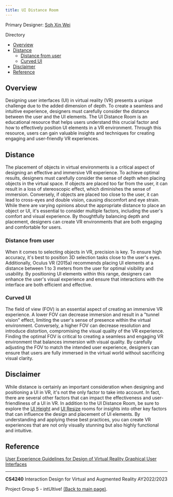 ```yaml
---
title: UI Distance Room
---
```


Primary Designer: [Soh Xin Wei](https://github.com/xiinweii98)

Directory
- [Overview](#overview)
- [Distance](#distance)
  - [Distance from user](#distance-from-user)
  - [Curved UI](#curved-ui)
- [Disclaimer](#disclaimer)
- [Reference](#reference)

## Overview
Designing user interfaces (UI) in virtual reality (VR) presents a unique challenge due to the added dimension of depth. To create a seamless and intuitive experience, designers must carefully consider the distance between the user and the UI elements. The UI Distance Room is an educational resource that helps users understand this crucial factor and how to effectively position UI elements in a VR environment. Through this resource, users can gain valuable insights and techniques for creating engaging and user-friendly VR experiences.

## Distance
The placement of objects in virtual environments is a critical aspect of designing an effective and immersive VR experience. To achieve optimal results, designers must carefully consider the sense of depth when placing objects in the virtual space. If objects are placed too far from the user, it can result in a loss of stereoscopic effect, which diminishes the sense of immersion. Conversely, if objects are placed too close to the user, it can lead to cross-eyes and double vision, causing discomfort and eye strain. While there are varying opinions about the appropriate distance to place an object or UI, it's essential to consider multiple factors, including the user's comfort and visual experience. By thoughtfully balancing depth and placement, designers can create VR environments that are both engaging and comfortable for users. 

### Distance from user
When it comes to selecting objects in VR, precision is key. To ensure high accuracy, it's best to position 3D selection tasks close to the user's eyes. Additionally, Oculus VR (2015a) recommends placing UI elements at a distance between 1 to 3 meters from the user for optimal visibility and usability. By positioning UI elements within this range, designers can enhance the user's visual experience and ensure that interactions with the interface are both efficient and effective.

### Curved UI
The field of view (FOV) is an essential aspect of creating an immersive VR experience. A lower FOV can decrease immersion and result in a "tunnel vision" effect, limiting the user's sense of presence within the virtual environment. Conversely, a higher FOV can decrease resolution and introduce distortion, compromising the visual quality of the VR experience. Finding the optimal FOV is critical to creating a seamless and engaging VR environment that balances immersion with visual quality. By carefully adjusting the FOV to match the intended user experience, designers can ensure that users are fully immersed in the virtual world without sacrificing visual clarity.

## Disclaimer
While distance is certainly an important consideration when designing and positioning a UI in VR, it's not the only factor to take into account. In fact, there are several other factors that can impact the effectiveness and user-friendliness of a UI in VR. In addition to the UI Distance Room, be sure to explore the [UI Height](../4_UIHeight/height.md) and [UI Resize](../5_UIResize/resize.md) rooms for insights into other key factors that can influence the design and placement of UI elements. By understanding and applying these best practices, you can create VR experiences that are not only visually stunning but also highly functional and intuitive.

## Reference
[User Experience Guidelines for Design of Virtual Reality Graphical User Interfaces](http://www.diva-portal.org/smash/get/diva2:939381/FULLTEXT01.pdf)

---
**CS4240** Interaction Design for Virtual and Augmented Reality AY2022/2023

Project Group 5 - intUItive! [(Back to main page)](../README.md).